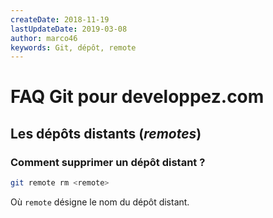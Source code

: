 ```yaml
---
createDate: 2018-11-19
lastUpdateDate: 2019-03-08
author: marco46
keywords: Git, dépôt, remote
---
```


# FAQ Git pour developpez.com

## Les dépôts distants (*remotes*)

### Comment supprimer un dépôt distant ?

```bash
git remote rm <remote>
```

Où `remote` désigne le nom du dépôt distant.
